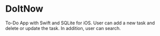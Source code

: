 # DoItNow
To-Do App with Swift and SQLite for iOS.
User can add a new task and delete or update the task. In addition, user can search.
